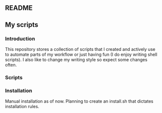 README
------

## My scripts
### Introduction
This repository stores a collection of scripts that I created and actively use
to automate parts of my workflow or just having fun (I do enjoy writing shell
scripts). I also like to change my writing style so expect some changes often.

### Scripts

### Installation
Manual installation as of now. Planning to create an install.sh that dictates
installation rules.
